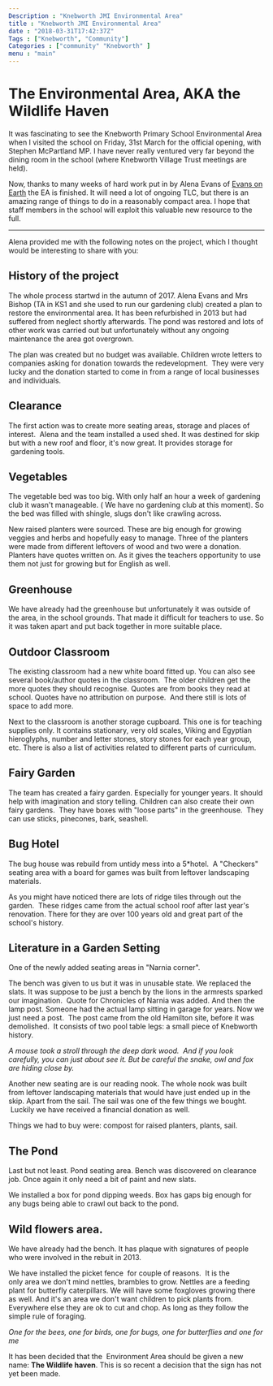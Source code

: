 ```yaml
---
Description : "Knebworth JMI Environmental Area"
title : "Knebworth JMI Environmental Area"
date : "2018-03-31T17:42:37Z"
Tags : ["Knebworth", "Community"]
Categories : ["community" "Knebworth" ]
menu : "main"
---
```


# The Environmental Area, AKA the Wildlife Haven

It was fascinating to see the Knebworth Primary School Environmental Area when I visited the school on Friday, 31st March for the official opening, with Stephen McPartland MP. I have never really ventured very far beyond the dining room in the school (where Knebworth Village Trust meetings are held).


Now, thanks to many weeks of hard work put in by Alena Evans of [Evans on Earth](https://www.facebook.com/EvansonEarthgardens/) the EA is finished. It will need a lot of ongoing TLC, but there is an amazing range of things to do in a reasonably compact area. I hope that staff members in the school will exploit this valuable new resource to the full.

---

Alena provided me with the following notes on the project, which I thought would be interesting to share with you:

## History of the project

The whole process startwd in the autumn of 2017. Alena Evans and Mrs Bishop (TA in KS1 and she used to run our gardening club) created a plan  to restore the environmental area. It has been refurbished in 2013 but had suffered from neglect shortly afterwards. The pond was restored and lots of other work was carried out but unfortunately without any ongoing maintenance the area got overgrown.   

The plan was created but no budget was available. Children wrote letters to companies asking for donation towards the redevelopment.  They were very lucky and the donation started to come in from a range of local businesses and individuals.  

## Clearance

The first action was to create more seating areas, storage and places of interest.   Alena and the team installed a used shed. It was destined for skip but with a new roof and floor, it's now great. It provides storage for  gardening tools.   


## Vegetables

The vegetable bed was too big. With only half an hour a week of gardening club it wasn't manageable. ( We have no gardening club at this moment). So the bed was filled with shingle, slugs don't like crawling across.  

New raised planters were sourced. These are big enough for growing veggies and herbs and hopefully easy to manage. Three of the planters were made from different leftovers of wood and two were a donation. Planters have quotes written on. As it gives the teachers opportunity to use them not just for growing but for English as well.   

## Greenhouse

We have already had the greenhouse but unfortunately it was outside of the area, in the school grounds. That made it difficult for teachers to use. So it was taken apart and put back together in more suitable place.   

## Outdoor Classroom

The existing classroom had a new white board fitted up. You can also see several book/author quotes in the classroom.  The older children get the more quotes they should recognise. Quotes are from books they read at school. Quotes have no attribution on purpose.  And there still is lots of space to add more.   

Next to the classroom is another storage cupboard. This one is for teaching supplies only. It contains stationary, very old scales, Viking and Egyptian hieroglyphs, number and letter stones, story stones for each year group, etc. There is also a list of activities related to different parts of curriculum.    

## Fairy Garden

The team has created a fairy garden. Especially for younger years. It should help with imagination and story telling. Children can also create their own fairy gardens.  They have boxes with "loose parts" in the greenhouse.  They can use sticks, pinecones, bark, seashell.   

## Bug Hotel

The bug house was rebuild from untidy mess into a 5*hotel.  A "Checkers" seating area with a board for games was built from leftover landscaping materials. 

As you might have noticed there are lots of  ridge tiles through out the garden.  These ridges came from the actual school roof after last year's renovation. There for they are over 100 years old and great part of the school's history.  

## Literature in a Garden Setting

One of the newly added seating areas in "Narnia corner".

The bench was given to us but it was in unusable state. We replaced the slats. It was suppose to be just a bench by the lions in the armrests sparked our imagination.  Quote for Chronicles of Narnia was added. And then the lamp post. Someone had the actual lamp sitting in garage for years. Now we just need a post.  The post came from the old Hamilton site, before it was demolished.  It consists of two pool table legs: a small piece of Knebworth history.  

*A mouse took a stroll through the deep dark wood.  And if you look carefully, you can just about see it. But be careful the snake, owl and fox are hiding close by.*

Another new seating are is our reading nook. The whole nook was built from leftover landscaping materials that would have just ended up in the skip. Apart from the sail. The sail was one of the few things we bought.  Luckily we have received a financial donation as well.   

Things we had to buy were: compost for raised planters, plants, sail.  

## The Pond

Last but not least. Pond seating area. Bench was discovered on clearance job. Once again it only need a bit of paint and new slats.  

We installed a box for pond dipping weeds. Box has gaps big enough for any bugs being able to crawl out back to the pond.   

## Wild flowers area.

We have already had the bench. It has plaque with signatures of people who were involved in the rebuit in 2013.  

We have installed the picket fence  for couple of reasons.  It is the only area we don't mind nettles, brambles to grow. Nettles are a feeding plant for butterfly caterpillars. We will have some foxgloves growing there as well. And it's an area we don't want children to pick plants from. Everywhere else they are ok to cut and chop. As long as they follow the simple rule of foraging.  

*One for the bees, one for birds, one for bugs, one for butterflies and one for me*   

It has been decided that the  Environment Area should be given a new name: **The Wildlife haven**. This is so recent a decision that the sign has not yet been made.
